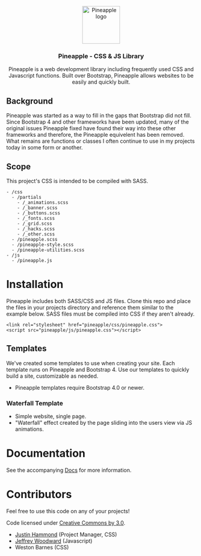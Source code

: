 
<p align="center">
  <img src="pineapple.png" alt="Pineapple logo" width="100" height="100" />
</p>

<h3 align="center">Pineapple - CSS & JS Library</h3>

<p align="center">Pineapple is a web development library including frequently used CSS and Javascript functions. Built over Bootstrap, Pineapple allows websites to be easily and quickly built.</p>

## Background
Pineapple was started as a way to fill in the gaps that Bootstrap did not fill. Since Bootstrap 4 and other frameworks have been updated, many of the original issues Pineapple fixed have found their way into these other frameworks and therefore, the Pineapple equivelent has been removed. What remains are functions or classes I often continue to use in my projects today in some form or another.

## Scope
This project's CSS is intended to be compiled with SASS.
```
- /css
  - /partials
    - /_animations.scss
    - /_banner.scss
    - /_buttons.scss
    - /_fonts.scss
    - /_grid.scss
    - /_hacks.scss
    - /_other.scss
  - /pineapple.scss
  - /pineapple-style.scss
  - /pineapple-utilities.scss
- /js
  - /pineapple.js
```

# Installation
Pineapple includes both SASS/CSS and JS files. Clone this repo and place the files in your projects directory and reference them similar to the example below. SASS files must be compiled into CSS if they aren't already.
```
<link rel="stylesheet" href="pineapple/css/pineapple.css">
<script src="pineapple/js/pineapple.css"></script>
```

## Templates
We've created some templates to use when creating your site. Each template runs on Pineapple and Bootstrap 4. Use our templates to quickly build a site, customizable as needed.

- Pineapple templates require Bootstrap 4.0 or newer.

### Waterfall Template
- Simple website, single page.
- "Waterfall" effect created by the page sliding into the users view via JS animations.

# Documentation
See the accompanying [Docs](/docs) for more information.

# Contributors
Feel free to use this code on any of your projects!

Code licensed under [Creative Commons by 3.0](creativecommons.org/licenses/by/3.0/).

- [Justin Hammond](https://github.com/Justintime50) (Project Manager, CSS)
- [Jeffrey Woodward](https://github.com/Jefnull) (Javascript)
- Weston Barnes (CSS)